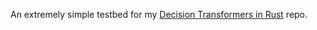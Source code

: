 An extremely simple testbed for my [Decision Transformers in Rust](https://github.com/JYudelson1/Decision-Transformers-Rust) repo.
